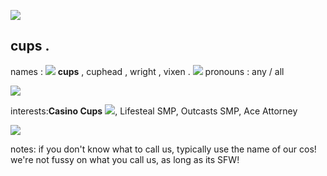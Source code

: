 ![](https://64.media.tumblr.com/82af8e0fdd6335a58d732929f6b08527/3cc6d87223ab52d6-f7/s640x960/2683f18e4ae684fff273eb28cb735ece4a35e6da.gifv)
## cups .
names : ![](https://media.discordapp.net/attachments/1255170234269302857/1294533233568124980/image0.gif?ex=670b5b86&is=670a0a06&hm=3dbccf12857f126a35db7ce996fe9dbe658a050c64d853e905a7980867630690&) **cups** , cuphead , wright , vixen . ![](https://files.catbox.moe/axekow.gif)
pronouns : any / all 

![](https://64.media.tumblr.com/82af8e0fdd6335a58d732929f6b08527/3cc6d87223ab52d6-f7/s640x960/2683f18e4ae684fff273eb28cb735ece4a35e6da.gifv)

interests:**Casino Cups** ![](https://64.media.tumblr.com/d270bab20f86b88773c35b9788ab3de1/069a8b3f7aab83fd-9f/s75x75_c1/0dbeb07ca43656599da31bf3c194079669967bb1.gifv), Lifesteal SMP, Outcasts SMP, Ace Attorney

![](https://64.media.tumblr.com/82af8e0fdd6335a58d732929f6b08527/3cc6d87223ab52d6-f7/s640x960/2683f18e4ae684fff273eb28cb735ece4a35e6da.gifv)

notes: if you don't know what to call us, typically use the name of our cos! we're not fussy on what you call us, as long as its SFW!
